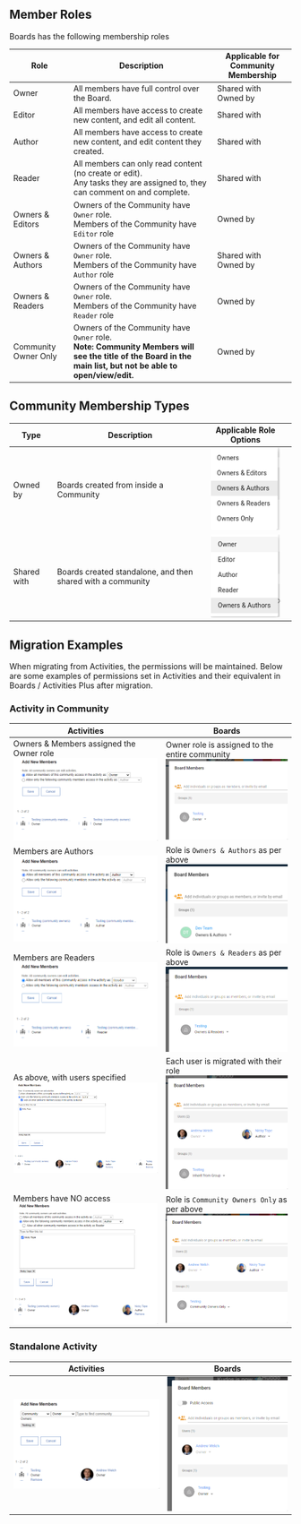 ## Member Roles

Boards has the following membership roles

| Role                 | Description                                                                                                                                                      | Applicable for Community Membership |
| -------------------- | ---------------------------------------------------------------------------------------------------------------------------------------------------------------- | ----------------------------------- |
| Owner                | All members have full control over the Board.                                                                                                                    | Shared with <br> Owned by           |
| Editor               | All members have access to create new content, and edit all content.                                                                                             | Shared with                         |
| Author               | All members have access to create new content, and edit content they created.                                                                                    | Shared with                         |
| Reader               | All members can only read content (no create or edit). <br> Any tasks they are assigned to, they can comment on and complete.                                    | Shared with                         |
| Owners & Editors     | Owners of the Community have `Owner` role. <br>Members of the Community have `Editor` role                                                                       | Owned by                            |
| Owners & Authors     | Owners of the Community have `Owner` role. <br>Members of the Community have `Author` role                                                                       | Shared with <br> Owned by           |
| Owners & Readers     | Owners of the Community have `Owner` role. <br>Members of the Community have `Reader` role                                                                       | Owned by                            |
| Community Owner Only | Owners of the Community have `Owner` role. <br> **Note: Community Members will see the title of the Board in the main list, but not be able to open/view/edit.** | Owned by                            |

## Community Membership Types

| Type        | Description                                                 | Applicable Role Options                                                             |     |
| ----------- | ----------------------------------------------------------- | ----------------------------------------------------------------------------------- | --- |
| Owned by    | Boards created from inside a Community                      | ![activity shared](board-roles-in-community.png)          |
| Shared with | Boards created standalone, and then shared with a community | ![activity shared](board-roles-shared-with-community.png) |

## Migration Examples

When migrating from Activities, the permissions will be maintained. Below are some examples of permissions set in Activities and their equivalent in Boards / Activities Plus after migration.

### Activity in Community

| Activities                                                                                         | Boards                                                                                                 |
| -------------------------------------------------------------------------------------------------- | ------------------------------------------------------------------------------------------------------ |
| Owners & Members assigned the Owner role ![acl](activity-all-owners.png) | Owner role is assigned to the entire community ![acl](board-all-owners.png)  |
| Members are Authors ![acl](activity-owners-authors.png)                  | Role is `Owners & Authors` as per above ![acl](board-owners-authors.png)              |
| Members are Readers ![acl](activity-owners-readers.png)                  | Role is `Owners & Readers` as per above ![acl](board-owners-readers.png)     |
| As above, with users specified ![acl](activity-owners-readers-users.png) | Each user is migrated with their role ![acl](board-owners-readers-users.png) |
| Members have NO access ![acl](activity-owners-users.png)                 | Role is `Community Owners Only` as per above ![acl](board-owners-users.png)  |

### Standalone Activity

| Activities                                                          | Boards                                                           |
| ------------------------------------------------------------------- | ---------------------------------------------------------------- |
| ![acl](activity-shared-with-as-owner.png) | ![acl](board-shared-with-as-owner.png) |
